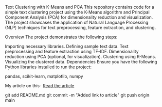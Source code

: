 Text Clustering with K-Means and PCA
This repository contains code for a simple text clustering project using the K-Means algorithm and Principal Component Analysis (PCA) for dimensionality reduction and visualization. The project showcases the application of Natural Language Processing (NLP) techniques for text preprocessing, feature extraction, and clustering.

Overview
The project demonstrates the following steps:

Importing necessary libraries.
Defining sample text data.
Text preprocessing and feature extraction using TF-IDF.
Dimensionality reduction using PCA (optional, for visualization).
Clustering using K-Means.
Visualizing the clustered data.
Dependencies
Ensure you have the following Python libraries installed to run the project:

pandas,
scikit-learn,
matplotlib,
numpy

My article on this- 
[Read the article](https://www.geeksforgeeks.org/what-is-text-clustering-in-nlp/)

git add README.md
git commit -m "Added link to article"
git push origin main
